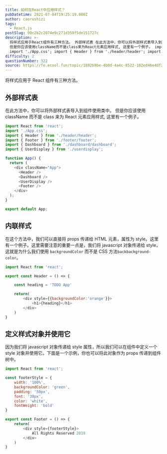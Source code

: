 ```yaml
---
title: 如何在React中应用样式？
pubDatetime: 2021-07-04T19:25:19.000Z
author: caorushizi
tags:
  - React.js
postSlug: 90c2b2c2074e9c271d359f5de151727c
description: >-
  将样式应用于React组件有三种方法。 外部样式表 在此方法中，你可以将外部样式表导入到组件使用类中。
  但是你应该使用className而不是class来为React元素应用样式, 这里有一个例子。 import React from 'react';
  import './App.css'; import { Header } from './header/header'; import { Fo
difficulty: 2
questionNumber: 322
source: https://fe.ecool.fun/topic/1892b9be-4b0d-4a4c-8522-182ed46e4df2
---
```


将样式应用于 React 组件有三种方法。

## 外部样式表

在此方法中，你可以将外部样式表导入到组件使用类中。 但是你应该使用 className 而不是 class 来为 React 元素应用样式, 这里有一个例子。

```react.js
import React from 'react';
import './App.css';
import { Header } from './header/header';
import { Footer } from './footer/footer';
import { Dashboard } from './dashboard/dashboard';
import { UserDisplay } from './userdisplay';

function App() {
  return (
    <div className="App">
      <Header />
      <Dashboard />
      <UserDisplay />
      <Footer />
    </div>
  );
}

export default App;
```

## 内联样式

在这个方法中，我们可以直接将 props 传递给 HTML 元素，属性为 style。这里有一个例子。这里需要注意的重要一点是，我们将 javascript 对象传递给 style，这就是为什么我们使用 `backgroundColor` 而不是 CSS 方法`backbackground-color`。

```react.js
import React from 'react';

export const Header = () => {

    const heading = 'TODO App'

    return(
        <div style={{backgroundColor:'orange'}}>
            <h1>{heading}</h1>
        </div>
    )
}
```

## 定义样式对象并使用它

因为我们将 javascript 对象传递给 style 属性，所以我们可以在组件中定义一个 style 对象并使用它。下面是一个示例，你也可以将此对象作为 props 传递到组件树中。

```react.js
import React from 'react';

const footerStyle = {
    width: '100%',
    backgroundColor: 'green',
    padding: '50px',
    font: '30px',
    color: 'white',
    fontWeight: 'bold'
}

export const Footer = () => {
    return(
        <div style={footerStyle}>
            All Rights Reserved 2019
        </div>
    )
}
```
